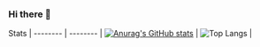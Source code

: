 ### Hi there 👋





Stats |
-------- | -------- | 
[![Anurag's GitHub stats](https://github-readme-stats.vercel.app/api?username=foxly-it&show_icons=true&theme=ocean_dark)](https://github.com/anuraghazra/github-readme-stats)   | ![Top Langs](https://github-readme-stats.vercel.app/api/top-langs/?username=foxly-it&layout=compact&theme=ocean_dark)   |

